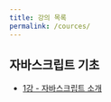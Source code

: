 ```yaml
---
title: 강의 목록
permalink: /cources/
---
```


## 자바스크립트 기초
* [1강 - 자바스크립트 소개](http://l0gic.me/2013-08-16/javascript-basic-class-1/)
